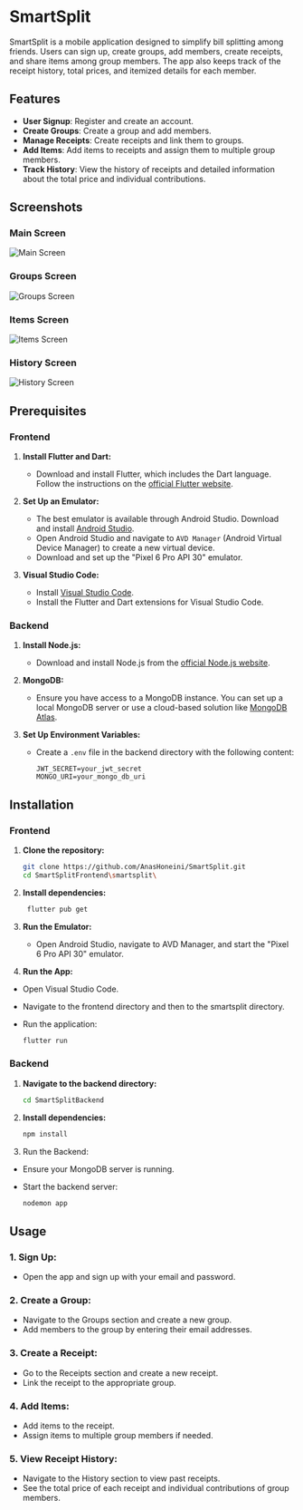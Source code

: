 # SmartSplit

SmartSplit is a mobile application designed to simplify bill splitting among friends. Users can sign up, create groups, add members, create receipts, and share items among group members. The app also keeps track of the receipt history, total prices, and itemized details for each member.

## Features

- **User Signup**: Register and create an account.
- **Create Groups**: Create a group and add members.
- **Manage Receipts**: Create receipts and link them to groups.
- **Add Items**: Add items to receipts and assign them to multiple group members.
- **Track History**: View the history of receipts and detailed information about the total price and individual contributions.

## Screenshots

### Main Screen
![Main Screen](./screenshots/main.png)

### Groups Screen
![Groups Screen](./screenshots/groups.png)

### Items Screen
![Items Screen](./screenshots/items.png)

### History Screen
![History Screen](./screenshots/history.png)


## Prerequisites

### Frontend

1. **Install Flutter and Dart:**
   - Download and install Flutter, which includes the Dart language. Follow the instructions on the [official Flutter website](https://flutter.dev/docs/get-started/install).

2. **Set Up an Emulator:**
   - The best emulator is available through Android Studio. Download and install [Android Studio](https://developer.android.com/studio).
   - Open Android Studio and navigate to `AVD Manager` (Android Virtual Device Manager) to create a new virtual device.
   - Download and set up the "Pixel 6 Pro API 30" emulator.

3. **Visual Studio Code:**
   - Install [Visual Studio Code](https://code.visualstudio.com/).
   - Install the Flutter and Dart extensions for Visual Studio Code.

### Backend

1. **Install Node.js:**
   - Download and install Node.js from the [official Node.js website](https://nodejs.org/).

2. **MongoDB:**
   - Ensure you have access to a MongoDB instance. You can set up a local MongoDB server or use a cloud-based solution like [MongoDB Atlas](https://www.mongodb.com/cloud/atlas).

3. **Set Up Environment Variables:**
   - Create a `.env` file in the backend directory with the following content:
     ```env
     JWT_SECRET=your_jwt_secret
     MONGO_URI=your_mongo_db_uri
     ```

## Installation

### Frontend

1. **Clone the repository:**
   ```bash
   git clone https://github.com/AnasHoneini/SmartSplit.git
   cd SmartSplitFrontend\smartsplit\
   ```
   
2. **Install dependencies:**
   ```bash
    flutter pub get
   ```
   
3. **Run the Emulator:**

   - Open Android Studio, navigate to AVD Manager, and start the "Pixel 6 Pro API 30" emulator.

4. **Run the App:**

- Open Visual Studio Code.
- Navigate to the frontend directory and then to the smartsplit directory.
- Run the application:
  
    ```bash
    flutter run
    ```

### Backend

1. **Navigate to the backend directory:**
    ```bash
    cd SmartSplitBackend
    ```
    
2. **Install dependencies:**
    ```bash
    npm install
    ```
3. Run the Backend:
  - Ensure your MongoDB server is running.  
  - Start the backend server:
    
    ```bash
    nodemon app
    ```

## Usage

### 1. Sign Up:
  - Open the app and sign up with your email and password.

### 2. Create a Group:
  - Navigate to the Groups section and create a new group.  
  - Add members to the group by entering their email addresses.

### 3. Create a Receipt:
  - Go to the Receipts section and create a new receipt.  
  - Link the receipt to the appropriate group.

### 4. Add Items:
  - Add items to the receipt.  
  - Assign items to multiple group members if needed.

### 5. View Receipt History:
  - Navigate to the History section to view past receipts.  
  - See the total price of each receipt and individual contributions of group members.
